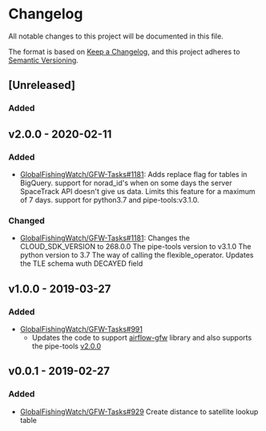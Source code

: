 # Changelog

All notable changes to this project will be documented in this file.

The format is based on [Keep a
Changelog](https://keepachangelog.com/en/1.0.0/), and this project adheres to
[Semantic Versioning](https://semver.org/spec/v2.0.0.html).

## [Unreleased]

### Added

## v2.0.0 - 2020-02-11

### Added

* [GlobalFishingWatch/GFW-Tasks#1181](https://github.com/GlobalFishingWatch/GFW-Tasks/issues/1181): Adds
  replace flag for tables in BigQuery.
  support for norad_id's when on some days the server SpaceTrack API doesn't give us data. Limits this feature for a maximum of 7 days.
  support for python3.7 and pipe-tools:v3.1.0.


### Changed

* [GlobalFishingWatch/GFW-Tasks#1181](https://github.com/GlobalFishingWatch/GFW-Tasks/issues/1181): Changes
  the CLOUD_SDK_VERSION to 268.0.0
  The pipe-tools version to v3.1.0
  The python version to 3.7
  The way of calling the flexible_operator.
  Updates the TLE schema wuth DECAYED field

## v1.0.0 - 2019-03-27

### Added

* [GlobalFishingWatch/GFW-Tasks#991](https://github.com/GlobalFishingWatch/GFW-Tasks/issues/991)
  * Updates the code to support [airflow-gfw](https://github.com/GlobalFishingWatch/airflow-gfw) library and also supports the pipe-tools [v2.0.0](https://github.com/GlobalFishingWatch/pipe-tools/releases/tag/v2.0.0)

## v0.0.1 - 2019-02-27

### Added

* [GlobalFishingWatch/GFW-Tasks#929](https://github.com/GlobalFishingWatch/GFW-Tasks/issues/929)
  Create distance to satellite lookup table
